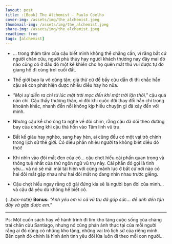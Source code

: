 ```yaml
---
layout: post
title: :[Book] The Alchemist - Paulo Coelho
cover-img: /assets/img/the_alchemist.jpeg
thumbnail-img: /assets/img/the_alchemist.jpeg
share-img: /assets/img/the_alchemist.jpeg
readtime: true
tags: [alchemist]
---
```


* ... trong thâm tâm của cậu biết mình không thể chẳng cần, vì rằng bất cứ người chăn cừu, người phù thủy hay người khách thương nay đây mai đó nào cũng có ở đâu đó một kẻ khiến cho họ quên mất thú vui được tự do giang hồ đi cùng trời cuối đất.


* Thế giới bao la vô cùng tận; giả thử cứ để bầy cừu dẫn đi thì chắc hẳn cậu sẽ còn phát hiện được nhiều điều hay ho nữa.


* _"Mọi sự diễn ra chỉ từ lúc mặt trời mọc đến khi mặt trời lặn thôi,"_ cậu quá nản chí. Cậu thấy thương thân, vì đôi khi cuộc đời thay đổi hẳn chỉ trong khoảnh khắc, nhanh đến nỗi không kịp hiểu chuyện gì đã xảy đến với mình.


* Nhưng cậu kể cho ông ta nghe về đôi chim, rằng cậu đã dõi theo đường bay của chúng khi cậu thả hồn vào Tâm linh vũ trụ.


* Bất kể giàu hay nghèo, sang hay hèn, ai cũng đều có một vai trò chính trong lịch sử thế giới. Có điều phần nhiều người ta không biết điều đó thôi!


* Khi nhìn vào đôi mắt đen của cô... cậu chợt hiểu cái phần quan trọng và thông tuệ nhất của thứ ngôn ngữ vũ trụ này. Cái phần đó gọi là tình yêu... và nó sẽ mãi mãi tái hiện với cùng mãnh lực ở bất cứ nơi nào có hai đôi mắt gặp nhau như hai đôi mắt nọ đang nhìn nhau trước giếng.

* Cậu chợt hiểu ngay rằng cô gái đứng kia sẽ là người bạn đời của mình... và cậu đã yêu dù không hề biết cô.


{: .box-note}
**Bonus:** _"Anh yêu em vì cả vũ trụ đã góp sức... để anh đến tận đây và gặp được em."_


***
Ps: Một cuốn sách hay về hành trình đi tìm kho tàng cuộc sống của chàng trai chăn cừu Santiago, nhưng nó cũng phản ánh thực tại của mỗi người rằng ai đó cũng có những kho tàng, những vai trò lịch sử của riêng mình. Bên cạnh đó chính là hình ảnh tình yêu đôi lứa luôn đi theo mỗi con người...